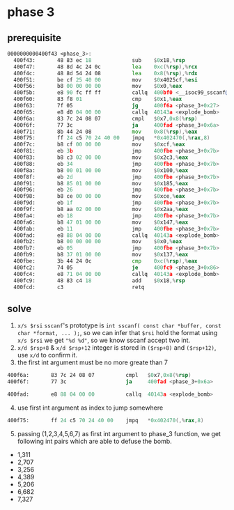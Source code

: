 # phase 3

## prerequisite

```asm
0000000000400f43 <phase_3>:
  400f43:       48 83 ec 18             sub    $0x18,%rsp
  400f47:       48 8d 4c 24 0c          lea    0xc(%rsp),%rcx
  400f4c:       48 8d 54 24 08          lea    0x8(%rsp),%rdx
  400f51:       be cf 25 40 00          mov    $0x4025cf,%esi
  400f56:       b8 00 00 00 00          mov    $0x0,%eax
  400f5b:       e8 90 fc ff ff          callq  400bf0 <__isoc99_sscanf@plt>
  400f60:       83 f8 01                cmp    $0x1,%eax
  400f63:       7f 05                   jg     400f6a <phase_3+0x27>
  400f65:       e8 d0 04 00 00          callq  40143a <explode_bomb>
  400f6a:       83 7c 24 08 07          cmpl   $0x7,0x8(%rsp)
  400f6f:       77 3c                   ja     400fad <phase_3+0x6a>
  400f71:       8b 44 24 08             mov    0x8(%rsp),%eax
  400f75:       ff 24 c5 70 24 40 00    jmpq   *0x402470(,%rax,8)
  400f7c:       b8 cf 00 00 00          mov    $0xcf,%eax
  400f81:       eb 3b                   jmp    400fbe <phase_3+0x7b>
  400f83:       b8 c3 02 00 00          mov    $0x2c3,%eax
  400f88:       eb 34                   jmp    400fbe <phase_3+0x7b>
  400f8a:       b8 00 01 00 00          mov    $0x100,%eax
  400f8f:       eb 2d                   jmp    400fbe <phase_3+0x7b>
  400f91:       b8 85 01 00 00          mov    $0x185,%eax
  400f96:       eb 26                   jmp    400fbe <phase_3+0x7b>
  400f98:       b8 ce 00 00 00          mov    $0xce,%eax
  400f9d:       eb 1f                   jmp    400fbe <phase_3+0x7b>
  400f9f:       b8 aa 02 00 00          mov    $0x2aa,%eax
  400fa4:       eb 18                   jmp    400fbe <phase_3+0x7b>
  400fa6:       b8 47 01 00 00          mov    $0x147,%eax
  400fab:       eb 11                   jmp    400fbe <phase_3+0x7b>
  400fad:       e8 88 04 00 00          callq  40143a <explode_bomb>
  400fb2:       b8 00 00 00 00          mov    $0x0,%eax
  400fb7:       eb 05                   jmp    400fbe <phase_3+0x7b>
  400fb9:       b8 37 01 00 00          mov    $0x137,%eax
  400fbe:       3b 44 24 0c             cmp    0xc(%rsp),%eax
  400fc2:       74 05                   je     400fc9 <phase_3+0x86>
  400fc4:       e8 71 04 00 00          callq  40143a <explode_bomb>
  400fc9:       48 83 c4 18             add    $0x18,%rsp
  400fcd:       c3                      retq

```

## solve

1. `x/s $rsi`
  `sscanf`'s prototype is `int sscanf( const char *buffer, const char *format, ... );`, so we can infer that `$rsi` hold the format
  using `x/s $rsi` we get `"%d %d"`, so we know sscanf accept two int.
2. `x/d $rsp+8` & `x/d $rsp+12`
  integer is stored in `($rsp+8)` and `($rsp+12)`, use `x/d` to confirm it.
3. the first int argument must be no more greate than 7
  ```asm
  400f6a:       83 7c 24 08 07          cmpl   $0x7,0x8(%rsp)
  400f6f:       77 3c                   ja     400fad <phase_3+0x6a>

  400fad:       e8 88 04 00 00          callq  40143a <explode_bomb>
  ```
4. use first int argument as index to jump somewhere
  ```asm
  400f75:       ff 24 c5 70 24 40 00    jmpq   *0x402470(,%rax,8)
  ```
5. passing (1,2,3,4,5,6,7) as first int argument to phase_3 function, we get following int pairs which are able to defuse the bomb.
  - 1,311
  - 2,707
  - 3,256
  - 4,389
  - 5,206
  - 6,682
  - 7,327
